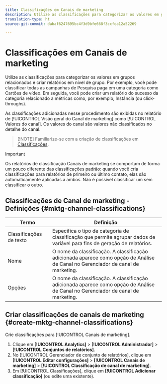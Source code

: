 ```yaml
---
title: Classificações em Canais de marketing
description: Utilize as classificações para categorizar os valores em grupos relacionados e criar relatórios em nível de grupo. Por exemplo, você pode classificar todas as campanhas de Pesquisa paga em uma categoria como Cartões de vídeo. Em seguida, você pode criar um relatório do sucesso da categoria relacionado a métricas como, por exemplo, Instância (ou click-throughs).
translation-type: ht
source-git-commit: dabaf6247695bc4f3d9bfe668f3ccfca12a52269

---
```



# Classificações em Canais de marketing

Utilize as classificações para categorizar os valores em grupos relacionados e criar relatórios em nível de grupo. Por exemplo, você pode classificar todas as campanhas de Pesquisa paga em uma categoria como Cartões de vídeo. Em seguida, você pode criar um relatório do sucesso da categoria relacionado a métricas como, por exemplo, Instância (ou click-throughs).

As classificações adicionadas nesse procedimento são exibidas no relatório de [!UICONTROL Visão geral do Canal de marketing] como [!UICONTROL Valores do canal]. Os valores do canal são valores não classificados no detalhe do canal.

>[!NOTE] Familiarize-se com a criação de classificações em [Classificações](/help/components/c-classifications2/c-classifications.md).

>[!IMPORTANT]
>
>Os relatórios de classificação Canais de marketing se comportam de forma um pouco diferente das classificações padrão: quando você cria classificações para relatórios de primeiro ou último contato, elas são automaticamente aplicadas a ambos. Não é possível classificar um sem classificar o outro.

## Classificações de Canal de marketing - Definições {#mktg-channel-classifications}

| Termo | Definição |
|--- |--- |
| Classificações de texto | Especifica o tipo de categoria de classificação que permite agrupar dados de variável para fins de geração de relatórios. |
| Nome | O nome da classificação. A classificação adicionada aparece como opção de Análise de Canal no Gerenciador de canal de marketing. |
| Opções | O nome da classificação. A classificação adicionada aparece como opção de Análise de Canal no Gerenciador de canal de marketing. |

## Criar classificações de canais de marketing {#create-mktg-channel-classifications}

Crie classificações para [!UICONTROL Canais de marketing].

1. Clique em **[!UICONTROL Analytics]** > **[!UICONTROL Administrador]** > **[!UICONTROL Conjuntos de relatórios]**.
1. No [!UICONTROL Gerenciador de conjunto de relatórios], clique em **[!UICONTROL Editar configurações]** > **[!UICONTROL Canais de marketing]** > **[!UICONTROL Classificação de canal de marketing]**.
1. Em [!UICONTROL Classificações], clique em **[!UICONTROL Adicionar classificação]** (ou edite uma existente).
